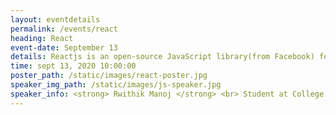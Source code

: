 ```yaml
---
layout: eventdetails
permalink: /events/react
heading: React
event-date: September 13
details: Reactjs is an open-source JavaScript library(from Facebook) for building user interfaces.
time: sept 13, 2020 10:00:00
poster_path: /static/images/react-poster.jpg
speaker_img_path: /static/images/js-speaker.jpg
speaker_info: <strong> Rwithik Manoj </strong> <br> Student at College of Engineering, Trivandrum
---
```


